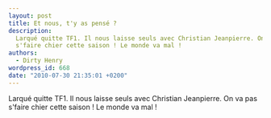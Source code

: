```yaml
---
layout: post
title: Et nous, t'y as pensé ?
description:
  Larqué quitte TF1. Il nous laisse seuls avec Christian Jeanpierre. On va pas
  s'faire chier cette saison ! Le monde va mal !
authors:
  - Dirty Henry
wordpress_id: 668
date: "2010-07-30 21:35:01 +0200"
---
```


Larqué quitte TF1. Il nous laisse seuls avec Christian Jeanpierre. On va pas
s'faire chier cette saison ! Le monde va mal !
